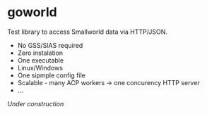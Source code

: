 # goworld

Test library to access Smallworld data via HTTP/JSON. 

- No GSS/SIAS required
- Zero instalation
- One executable 
- Linux/Windows
- One sipmple config file
- Scalable - many ACP workers -> one concurency HTTP server
- ...

*Under construction*